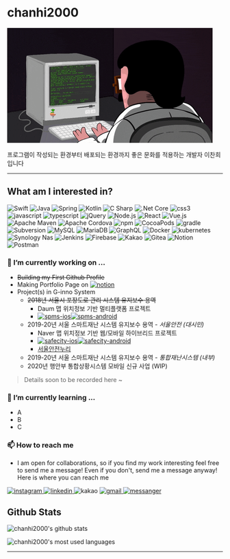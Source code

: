 # chanhi2000

![img][img]

프로그램이 작성되는 환경부터 배포되는 환경까지 좋은 문화를 적용하는 개발자 이찬희 입니다

---

## What am I interested in?

<p>
    <img alt="Swift" src="https://img.shields.io/badge/Swift-FA7343?logo=swift&logoColor=white&style=flat-square" />
    <!-- <img alt="Xcode" src="https://img.shields.io/badge/Xcode-1575F9?logo=Xcode&logoColor=white&style=flat-square" /> -->
    <img alt="Java" src="https://img.shields.io/badge/Java-007396?logo=java&logoColor=white&style=flat-square" />
    <img alt="Spring" src="https://img.shields.io/badge/Spring-6DB33F?logo=Spring&logoColor=white&style=flat-square" />
    <img alt="Kotlin" src="https://img.shields.io/badge/Kotlin-0095D5?logo=kotlin&logoColor=white&style=flat-square" />
    <img alt="C Sharp" src="https://img.shields.io/badge/C%20Sharp-239120?logo=C%20Sharp&logoColor=white&style=flat-square" />
    <img alt=".Net Core" src="https://img.shields.io/badge/.Net%20Core-5C2D91?logo=.net&logoColor=white&style=flat-square" />
    <img alt="css3" src="https://img.shields.io/badge/css3-1572B6?logo=css3&logoColor=white&style=flat-square" />
    <img alt="javascript" src="https://img.shields.io/badge/JavaScript-F7DF1E?logo=jQuery&logoColor=white&style=flat-square" />
    <img alt="typescript" src="https://img.shields.io/badge/TypeScript-007ACC?logo=typescript&logoColor=white&style=flat-square" />
    <img alt="jQuery" src="https://img.shields.io/badge/jQuery-0769AD?logo=jQuery&logoColor=white&style=flat-square" />
    <img alt="Node.js" src="https://img.shields.io/badge/Node.js-339933?logo=Node.js&logoColor=white&style=flat-square" />
    <img alt="React" src="https://img.shields.io/badge/React-61DAFB?logo=react&logoColor=white&style=flat-square" />
    <img alt="Vue.js" src="https://img.shields.io/badge/Vue.js-61D4FC08DAFB?logo=Vue.js&logoColor=white&style=flat-square" />
    <img alt="Apache Maven" src="https://img.shields.io/badge/Apache%20Maven-C71A36?logo=Apache%20Maven&logoColor=white&style=flat-square" />
    <img alt="Apache Cordova" src="https://img.shields.io/badge/Apache%20Cordova-E8E8E8?logo=Apache%20Cordova&logoColor=white&style=flat-square" />
    <img alt="npm" src="https://img.shields.io/badge/NPM-CB3837?logo=npm&logoColor=white&style=flat-square" />
    <img alt="CocoaPods" src="https://img.shields.io/badge/CocoaPods-EE3322?logo=CocoaPods&logoColor=white&style=flat-square" />
    <img alt="gradle" src="https://img.shields.io/badge/Gradle-02303A?logo=gradle&logoColor=white&style=flat-square" />
    <img alt="Subversion" src="https://img.shields.io/badge/Subversion-809CC9?logo=Subversion&logoColor=white&style=flat-square" />
    <img alt="MySQL" src="https://img.shields.io/badge/MySQL-4479A1?logo=mysql&logoColor=white&style=flat-square" />
    <img alt="MariaDB" src="https://img.shields.io/badge/MariaDB-003545?logo=MariaDB&logoColor=white&style=flat-square" />
    <img alt="GraphQL" src="https://img.shields.io/badge/GraphQL-E10098?logo=GraphQL&logoColor=white&style=flat-square" />
    <img alt="Docker" src="https://img.shields.io/badge/Docker-2496ED?logo=docker&logoColor=white&style=flat-square" />
    <img alt="kubernetes" src="https://img.shields.io/badge/Kubernetes-326CE5?logo=Kubernetes&logoColor=white&style=flat-square" />
    <img alt="Synology Nas" src="https://img.shields.io/badge/Synology%20NAS-B6B5B6?logo=synology&logoColor=white&style=flat-square" />
    <img alt="Jenkins" src="https://img.shields.io/badge/Jenkins-D24939?logo=jenkins&logoColor=white&style=flat-square" />
    <img alt="Firebase" src="https://img.shields.io/badge/Firebase%20API-FFCA28?logo=Firebase&logoColor=white&style=flat-square" />
    <img alt="Kakao" src="https://img.shields.io/badge/Kakao%20API-FFCD00?logo=Kakao&logoColor=white&style=flat-square" />
    <img alt="Gitea" src="https://img.shields.io/badge/Gitea-609926?logo=Gitea&logoColor=white&style=flat-square" />
    <img alt="Notion" src="https://img.shields.io/badge/Notion-000000?logo=Notion&logoColor=white&style=flat-square" />
    <img alt="Postman" src="https://img.shields.io/badge/Postman-FF6C37?logo=Postman&logoColor=white&style=flat-square" />
</p>


### 🔭 I’m currently working on ...

- ~~Building my First Github Profile~~
- Making Portfolio Page on [![notion](https://img.shields.io/badge/notion-000000?logo=notion&logoColor=white&style=flat-square)][notion-portfolio]
- Project(s) in G-inno System 
    - ~~2018년 서울시 포장도로 관리 시스템 유지보수 용역~~ 
        - Daum 맵 위치정보 기반 멀티플랫폼 프로젝트
        - [![spms-ios](https://img.shields.io/badge/For%20iOS-999999?logo=apple&logoColor=white&style=flat-square)][spms-ios][![spms-android](https://img.shields.io/badge/For%20Android-3DDC84?logo=android&logoColor=white&style=flat-square)][spms-android]
    - 2019-20년 서울 스마트재난 시스템 유지보수 용역 - _서울안전 (대시민)_
        - Naver 맵 위치정보 기반 웹/모바일 하이브리드 프로젝트
        - [![safecity-ios](https://img.shields.io/badge/Available%20on%20App%20Store-000000?logo=apple&logoColor=white&style=flat-square)][safecity-ios][![safecity-android](https://img.shields.io/badge/Available%20on%20Google%20Play-414141?logo=google%20play&logoColor=white&style=flat-square)][safecity-android]
        - [서울안전누리][toSafecity]
    - 2019-20년 서울 스마트재난 시스템 유지보수 용역 - _통합재난시스템 (내부)_ 
    - 2020년 행안부 통합상황시스템 모바일 신규 사업 (WIP)

> Details soon to be recorded here ~

    
### 🌱 I’m currently learning ...

- A  
- B
- C

<!--
### 👯 I’m looking to collaborate on ...

### 🤔 I’m looking for help with ...

### 💬 Ask me about ...

### ⚡ Fun fact: ...
-->
### 📫 How to reach me

- I am open for collaborations, so if you find my work interesting feel free to send me a message! Even if you don't, send me a message anyway! Here is where you can reach me


<p>
    <a href="https://instagram.com/chanhi2000">
        <img alt="instagram" src="https://img.shields.io/badge/chanhi2000-E4405F?logo=instagram&logoColor=white&style=flat-square" />
    </a>
    <a href="https://www.linkedin.com/in/chanhi2000/">
        <img alt="linkedin" src="https://img.shields.io/badge/in/chanhi2000-0077B5?logo=instagram&logoColor=white&style=flat-square" />
    </a>
    <a>
        <img alt="kakao" src="https://img.shields.io/badge/chanhi2002-FFCD00?logo=kakao&logoColor=white&style=flat-square" />
    </a>
    <a href="mailto:chanhi2000@gmail.com">
        <img alt="gmail" src="https://img.shields.io/badge/chanhi2000@gmail.com-D14836?logo=gmail&logoColor=white&style=flat-square" />
    </a>
    <a href="https://m.me/spamlove">
        <img alt="messanger" src="https://img.shields.io/badge/-spamlove-0078FF?style=flat&logo=Messenger&logoColor=white" />
    </a>
</p>



## Github Stats

![chanhi2000's github stats][github-stats]

![chanhi2000's most used languages][github-stats-most-used-lang]

---
[img]: imgs/coderman.gif
[spms-ios]: https://pavepot.eseoul.go.kr:8443/ios.do
[spms-android]: http://115.84.164.38:8080/apk/SPMS.apk
[safecity-ios]: https://apps.apple.com/kr/app/%EC%84%9C%EC%9A%B8%EC%95%88%EC%A0%84/id1331810063
[safecity-android]: https://play.google.com/store/apps/details?id=kr.go.seoul.hybrid.SafeCity
[toSafecity]: https://safecity.seoul.go.kr
[github-stats]: https://github-readme-stats.vercel.app/api?username=chanhi2000
[github-stats-most-used-lang]: https://github-readme-stats.vercel.app/api/top-langs/?username=chanhi2000&layout=compact
[notion-portfolio]: https://www.notion.so/MarkiiimarK-c231ae6c157d4baba89a3713c92449dd
